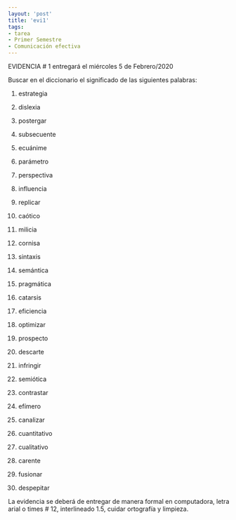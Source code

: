 ```yaml
---
layout: 'post'
title: 'evi1'
tags:
- tarea
- Primer Semestre
- Comunicación efectiva
---
```


EVIDENCIA # 1 entregará el miércoles 5 de Febrero/2020

Buscar en el diccionario el significado de las siguientes palabras:

1. estrategia

2. dislexia

3. postergar

4. subsecuente

5. ecuánime

6. parámetro

7. perspectiva

8. influencia

9. replicar

10. caótico

11. milicia

12. cornisa

13. sintaxis

14. semántica

15. pragmática

16. catarsis

17. eficiencia

18. optimizar

19. prospecto

20. descarte

21. infringir

22. semiótica

23. contrastar

24. efímero

25. canalizar

26. cuantitativo

27. cualitativo

28. carente

29. fusionar

30. despepitar

La evidencia se deberá de entregar de manera formal en computadora, letra arial o times # 12, interlineado 1.5, cuidar ortografía y limpieza.
